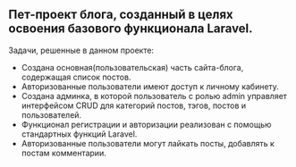 <h2>Пет-проект блога, созданный в целях освоения базового функционала Laravel.</h2>

Задачи, решенные в данном проекте:
<ul>
    <li>
        Создана основная(пользовательская) часть сайта-блога, содержащая список постов.
    </li>
    <li>
        Авторизованные пользователи имеют доступ к личному кабинету.
    </li>
    <li>
        Создана админка, в которой пользователь с ролью admin управляет интерфейсом CRUD для категорий постов, тэгов, постов и пользователей.
    </li>
    <li>
        Функционал регистрации и авторизации реализован с помощью стандартных функций Laravel.
    </li>
    <li>
        Авторизованные пользователи могут лайкать посты, добавлять к постам комментарии.
    </li>
</ul>
